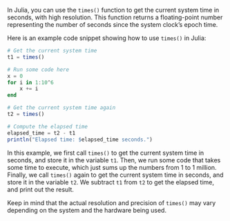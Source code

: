 In Julia, you can use the `times()` function to get the current system time in seconds, with high resolution. This function returns a floating-point number representing the number of seconds since the system clock’s epoch time.

Here is an example code snippet showing how to use `times()` in Julia:

```julia
# Get the current system time
t1 = times()

# Run some code here
x = 0
for i in 1:10^6
    x += i
end

# Get the current system time again
t2 = times()

# Compute the elapsed time
elapsed_time = t2 - t1
println("Elapsed time: $elapsed_time seconds.")
```

In this example, we first call `times()` to get the current system time in seconds, and store it in the variable `t1`. Then, we run some code that takes some time to execute, which just sums up the numbers from 1 to 1 million. Finally, we call `times()` again to get the current system time in seconds, and store it in the variable `t2`. We subtract `t1` from `t2` to get the elapsed time, and print out the result.

Keep in mind that the actual resolution and precision of `times()` may vary depending on the system and the hardware being used.